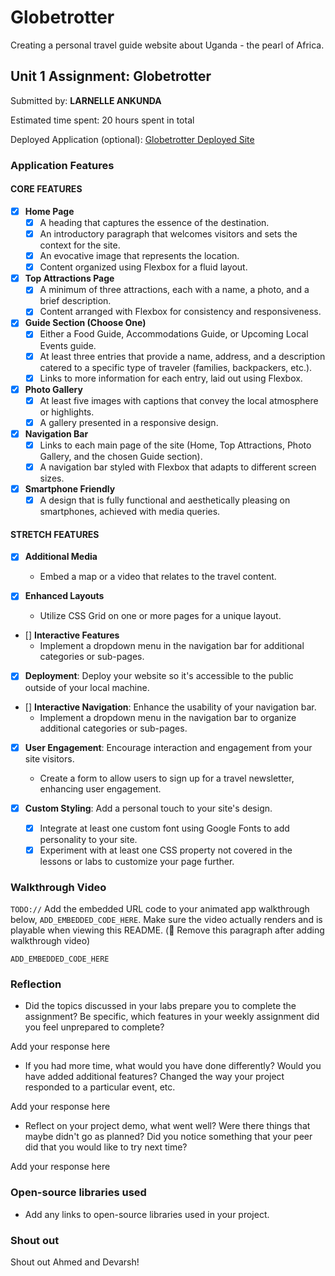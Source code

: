 # Globetrotter
Creating a personal travel guide website about Uganda - the pearl of Africa.

## Unit 1 Assignment: Globetrotter

Submitted by: **LARNELLE ANKUNDA**

Estimated time spent: 20 hours spent in total

Deployed Application (optional): [Globetrotter Deployed Site](ADD_LINK_HERE)

### Application Features

#### CORE FEATURES

- [x] **Home Page**
  - [x] A heading that captures the essence of the destination.
  - [x] An introductory paragraph that welcomes visitors and sets the context for the site.
  - [x] An evocative image that represents the location.
  - [x] Content organized using Flexbox for a fluid layout.

- [x] **Top Attractions Page**
  - [x] A minimum of three attractions, each with a name, a photo, and a brief description.
  - [x] Content arranged with Flexbox for consistency and responsiveness.

- [x] **Guide Section (Choose One)**
  - [x] Either a Food Guide, Accommodations Guide, or Upcoming Local Events guide.
  - [x] At least three entries that provide a name, address, and a description catered to a specific type of traveler (families, backpackers, etc.).
  - [x] Links to more information for each entry, laid out using Flexbox.

- [x] **Photo Gallery**
  - [x] At least five images with captions that convey the local atmosphere or highlights.
  - [x] A gallery presented in a responsive design.

- [x] **Navigation Bar**
  - [x] Links to each main page of the site (Home, Top Attractions, Photo Gallery, and the chosen Guide section).
  - [x] A navigation bar styled with Flexbox that adapts to different screen sizes.  

- [x] **Smartphone Friendly**
  - [x] A design that is fully functional and aesthetically pleasing on smartphones, achieved with media queries.

#### STRETCH FEATURES

- [x] **Additional Media**
  - Embed a map or a video that relates to the travel content.

- [x] **Enhanced Layouts**
  - Utilize CSS Grid on one or more pages for a unique layout.

- [] **Interactive Features**
  - Implement a dropdown menu in the navigation bar for additional categories or sub-pages.

- [x] **Deployment**: Deploy your website so it's accessible to the public outside of your local machine. 

- [] **Interactive Navigation**: Enhance the usability of your navigation bar.
  - Implement a dropdown menu in the navigation bar to organize additional categories or sub-pages.

- [x] **User Engagement**: Encourage interaction and engagement from your site visitors.
  - Create a form to allow users to sign up for a travel newsletter, enhancing user engagement.

- [x] **Custom Styling**: Add a personal touch to your site's design.
  - [x] Integrate at least one custom font using Google Fonts to add personality to your site.
  - [x] Experiment with at least one CSS property not covered in the lessons or labs to customize your page further.

### Walkthrough Video

`TODO://` Add the embedded URL code to your animated app walkthrough below, `ADD_EMBEDDED_CODE_HERE`. Make sure the video actually renders and is playable when viewing this README. (🚫 Remove this paragraph after adding walkthrough video)

`ADD_EMBEDDED_CODE_HERE`

### Reflection

* Did the topics discussed in your labs prepare you to complete the assignment? Be specific, which features in your weekly assignment did you feel unprepared to complete?

Add your response here

* If you had more time, what would you have done differently? Would you have added additional features? Changed the way your project responded to a particular event, etc.
  
Add your response here

* Reflect on your project demo, what went well? Were there things that maybe didn't go as planned? Did you notice something that your peer did that you would like to try next time?

Add your response here

### Open-source libraries used

- Add any links to open-source libraries used in your project.

### Shout out
Shout out Ahmed and Devarsh!
